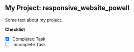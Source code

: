 ## My Project: responsive_website_powell

Some text about my project.

__Checklist__

- [x] Completed Task
- [ ] Incomplete Task

